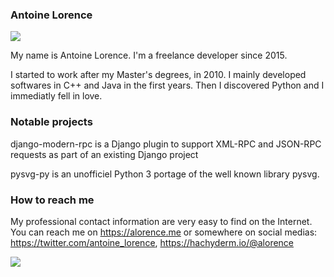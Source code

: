 ### Antoine Lorence

<picture>
    <source 
    srcset="https://github-readme-stats.vercel.app/api?username=alorence&show_icons=true&theme=apprentice"
    media="(prefers-color-scheme: dark)"
    />
    <source
    srcset="https://github-readme-stats.vercel.app/api?username=alorence&show_icons=true&theme=vue"
    media="(prefers-color-scheme: light), (prefers-color-scheme: no-preference)"
    />
    <img src="https://github-readme-stats.vercel.app/api?username=alorence&show_icons=true" />
</picture>

My name is Antoine Lorence. I'm a freelance developer since 2015.

I started to work after my Master's degrees, in 2010. I mainly developed softwares in C++ and Java
in the first years. Then I discovered Python and I immediatly fell in love.

### Notable projects

django-modern-rpc is a Django plugin to support XML-RPC and JSON-RPC requests as part of an existing Django project

pysvg-py is an unofficiel Python 3 portage of the well known library pysvg.

### How to reach me

My professional contact information are very easy to find on the Internet. You can reach me on https://alorence.me
or somewhere on social medias: https://twitter.com/antoine_lorence, https://hachyderm.io/@alorence

<!--
**alorence/alorence** is a ✨ _special_ ✨ repository because its `README.md` (this file) appears on your GitHub profile.

Here are some ideas to get you started:

- 🔭 I’m currently working on ...
- 🌱 I’m currently learning ...
- 👯 I’m looking to collaborate on ...
- 🤔 I’m looking for help with ...
- 💬 Ask me about ...
- 📫 How to reach me: ...
- 😄 Pronouns: ...
- ⚡ Fun fact: ...
-->

![](https://hit.yhype.me/github/profile?user_id=1702273)
